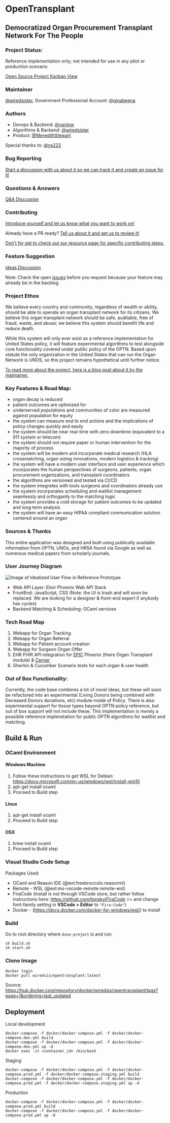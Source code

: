 
# OpenTransplant 

## Democratized Organ Procurement Transplant Network For The People

### Project Status: 

Reference implementation only; not intended for use in any pilot or production scenario.

[Open Source Project Kanban View](https://github.com/wiredsister/OpenTransplant/projects/1)

### Maintainer
[@wiredsister](https://github.com/wiredsister), Government Professional Account: [@ginabeena](https://github.com/ginabeena)

### Authors

- Devops & Backend: [@yanlow](https://github.com/yanlow) 
- Algorithms & Backend: [@wiredsister](https://github.com/wiredsister)
- Product: [@MeredithStewart](https://github.com/MeredithStewart)

Special thanks to: [@ns222](https://github.com/ns222)

### Bug Reporting

[Start a discussion with us about it so we can track it and create an issue for it!](https://github.com/wiredsister/OpenTransplant/discussions/categories/bug-reporting)

### Questions & Answers

[Q&A Discussion](https://github.com/wiredsister/OpenTransplant/discussions/categories/q-a)

### Contributing

[Introduce yourself and let us know what you want to work on!](https://github.com/wiredsister/OpenTransplant/discussions/categories/meet-greet-newbies-who-want-to-contribute)

Already have a PR ready? [Tell us about it and get us to review it!](https://github.com/wiredsister/OpenTransplant/discussions/categories/contributions-prs)

[Don't for get to check out our resource page for specific contributing steps.](/CONTRIBUTING.md)

### Feature Suggestion

[Ideas Discussion](https://github.com/wiredsister/OpenTransplant/discussions/categories/ideas-for-opentransplant)

Note:
Check the open [issues](https://github.com/wiredsister/OpenTransplant/issues) before you request because your feature may already be in the backlog.

### Project Ethos

We believe every country and community, regardless of wealth or ability, should be able to operate an organ transplant network for its citizens. We believe this organ transplant network should be safe, auditable, free of fraud, waste, and abuse; we believe this system should benefit life and reduce death. 

While this system will only ever exist as a reference implementation for United States policy, it will feature experimental algorithms to test alongside core functionality covered under public policy of the OPTN. Based upon statute the only organization in the United States that can run the Organ Network is UNOS, so this project remains hypothetical until further notice. 

[To read more about the project, here is a blog post about it by the maintainer.](https://wiredsis.medium.com/opentransplant-5c9a427f972b)

### Key Features & Road Map:
- organ decay is reduced
- patient outcomes are optimized for
- underserved populations and communities of color are measured against population for equity
- the system can measure end to end actions and the implications of policy changes quickly and easily
- the system should be near real-time with zero downtime (equivalent to a 911 system or telecom)
- the system should not require paper or human intervention for the majority of process
- the system will be modern and incorporate medical research (HLA crossmatching, organ sizing innovations, modern logistics & tracking)
- the system will have a modern user interface and user experience which incorporates the human perspectives of surgeons, patients, organ procurement organizations, and transplant coordinators
- the algorithms are versioned and tested via CI/CD
- the system integrates with tools surgeons and coordinators already use
- the system incorporates scheduling and waitlist management seamlessly and orthoganlly to the matching logic
- the system provides a cold storage for patient outcomes to be updated and long term analysis
- the system will have an easy HIPAA compliant communication solution centered around an organ

### Sources & Thanks

This entire application was designed and built using publically available information from OPTN, UNOs, and HRSA found via Google as well as numerous medical papers from scholarly journals.

### User Journey Diagram

![Image of Idealized User Flow in Reference Prototype](https://user-images.githubusercontent.com/3818802/118364158-44786f80-b565-11eb-9b10-3f56e79d6d92.png)

- Web API Layer: Elixir Phoenix Web API Stack
- FrontEnd: JavaScript, CSS (Note: the UI is trash and will soon be replaced. We are looking for a designer & front-end expert if anybody has cycles)
- Backend Matching & Scheduling: OCaml services

### Tech Road Map

1. Webapp for Organ Tracking
2. Webapp for Organ Referral
3. Webapp for Patient account creation
4. Webapp for Surgeon Organ Offer
6. EHR FHIR API integration for [EPIC](https://www.epic.com/epic/post/one-kidney-donation-five-lives-saved) Phoenix (there Organ Transplant module) & [Cerner](https://www.cerner.com/)
7. Gherkin & Cucumber Scenario tests for each organ & user health

### Out of Box Functionality: 

Currently, the code base combines a lot of novel ideas, but these will soon be refactored into an experimental (Living Donors being combined with Deceased Donors donations, etc) module inside of Policy. There is also experimental support for tissue types beyond OPTN policy reference, but out of box support will not include these. This implementation is merely a possibile reference implenetation for public OPTN algorithms for waitlist and matching. 

## Build & Run

### OCaml Environment

#### Windows Machine

1. Follow these instructions to get WSL for Debian: 
https://docs.microsoft.com/en-us/windows/wsl/install-win10
2. apt-get install ocaml
3. Proceed to Build step

#### Linux

1. apt-get install ocaml
2. Proceed to Build step

#### OSX

1. brew install ocaml
2. Proceed to Build step

### Visual Studio Code Setup

Packages Used:

- OCaml and Reason IDE (@ext:freebroccolo.reasonml)
- Remote - WSL  (@ext:ms-vscode-remote.remote-wsl)
- FiraCode (install _is not_ through VSCode store, but rather follow instructions here: https://github.com/tonsky/FiraCode >> and change font-family setting in **VSCode > Editor** to `"Fira-Code"`)
- Docker - (https://docs.docker.com/docker-for-windows/wsl/) to install 

### Build

Go to root directory where `dune-project` is and run:

```
sh build.sh
sh start.sh
```

### Clone Image

```
docker login
docker pull wiredsis/opentransplant:latest
```
Source: https://hub.docker.com/repository/docker/wiredsis/opentransplant/tags?page=1&ordering=last_updated

## Deployment

Local development
```
docker-compose -f docker/docker-compose.yml -f docker/docker-compose.dev.yml build
docker-compose -f docker/docker-compose.yml -f docker/docker-compose.dev.yml up -d
docker exec -it <container_id> /bin/bash
```
Staging
```
docker-compose -f docker/docker-compose.yml -f docker/docker-compose.prod.yml -f docker/docker-compose.staging.yml build
docker-compose -f docker/docker-compose.yml -f docker/docker-compose.prod.yml -f docker/docker-compose.staging.yml up -d
```
Production
```
docker-compose -f docker/docker-compose.yml -f docker/docker-compose.prod.yml build
docker-compose -f docker/docker-compose.yml -f docker/docker-compose.prod.yml up -d
```
